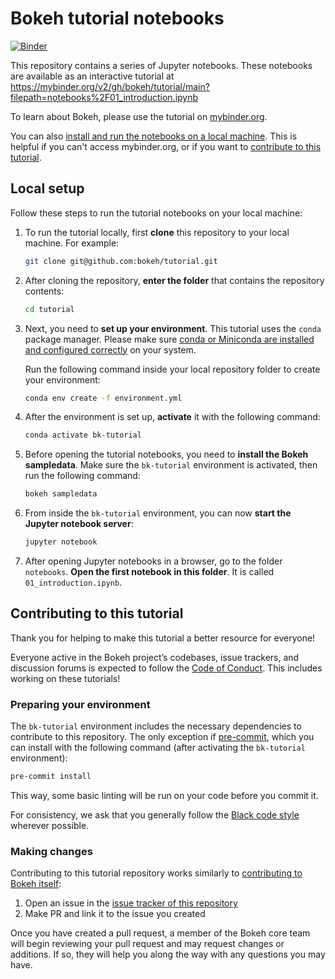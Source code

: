 # Bokeh tutorial notebooks

[![Binder](https://mybinder.org/badge_logo.svg)](https://mybinder.org/v2/gh/bokeh/tutorial/main?filepath=notebooks%2F01_introduction.ipynb)

This repository contains a series of Jupyter notebooks.
These notebooks are available as an interactive tutorial at
https://mybinder.org/v2/gh/bokeh/tutorial/main?filepath=notebooks%2F01_introduction.ipynb

To learn about Bokeh, please use the tutorial on [mybinder.org](https://mybinder.org/v2/gh/bokeh/tutorial/main?filepath=notebooks%2F01_introduction.ipynb).

You can also [install and run the notebooks on a local machine](#local-setup).
This is helpful if you can't access mybinder.org, or if you want to
[contribute to this tutorial](#contributing-to-this-tutorial).

## Local setup

Follow these steps to run the tutorial notebooks on your local machine:

1. To run the tutorial locally, first **clone** this repository to your local machine.
    For example:

    ```bash
    git clone git@github.com:bokeh/tutorial.git
    ```

2. After cloning the repository, **enter the folder** that contains the repository contents:

    ```bash
    cd tutorial
    ```

3. Next, you need to **set up your environment**. This tutorial uses the `conda` package
    manager.
    Please make sure
    [conda or Miniconda are installed and configured correctly](https://docs.conda.io/projects/conda/en/stable/)
    on your system.

    Run the following command inside your local repository folder to create your environment:

    ```bash
    conda env create -f environment.yml
    ```

4. After the environment is set up, **activate** it with the following command:

    ```bash
    conda activate bk-tutorial
    ```

5. Before opening the tutorial notebooks, you need to **install the Bokeh sampledata**.
    Make sure the ``bk-tutorial`` environment is activated, then run the following command:

    ```bash
    bokeh sampledata
    ```

6. From inside the  ``bk-tutorial`` environment, you can now **start the Jupyter
    notebook server**:

    ```bash
    jupyter notebook
    ```

7. After opening Jupyter notebooks in a browser, go to the folder `notebooks`.
    **Open the first notebook in this folder**. It is called
    `01_introduction.ipynb`.

## Contributing to this tutorial

Thank you for helping to make this tutorial a better resource for everyone!

Everyone active in the Bokeh project’s codebases, issue trackers, and discussion forums
is expected to follow the
[Code of Conduct](https://github.com/bokeh/bokeh/blob/main/docs/CODE_OF_CONDUCT.md).
This includes working on these tutorials!

### Preparing your environment

The ``bk-tutorial`` environment includes the necessary dependencies to contribute to
this repository. The only exception if [pre-commit](https://pre-commit.com/), which
you can install with the following command (after activating the ``bk-tutorial``
environment):

```bash
pre-commit install
```

This way, some basic linting will be run on your code before you commit it.

For consistency, we ask that you generally follow the
[Black code style](https://black.readthedocs.io/en/stable/the_black_code_style/current_style.html)
wherever possible.

### Making changes

Contributing to this tutorial repository works similarly to
[contributing to Bokeh itself](https://docs.bokeh.org/en/latest/docs/dev_guide.html):

1. Open an issue in the [issue tracker of this repository](https://github.com/bokeh/tutorial/issues)
2. Make PR and link it to the issue you created

Once you have created a pull request, a member of the Bokeh core team will begin reviewing your pull request and may request changes or additions. If so, they will help you along the way with any questions you may have.
